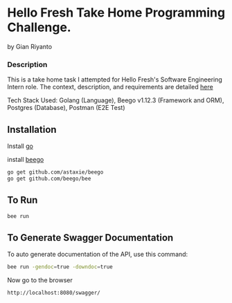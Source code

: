 # Hello Fresh Take Home Programming Challenge.
by Gian Riyanto

### Description
This is a take home task I attempted for Hello Fresh's Software Engineering Intern role. The context, description, and requirements are detailed [here](https://github.com/hello-abhishek/hf-take-home-programming-challenges/blob/main/SOFTWARE-ENGINEER.md)

Tech Stack Used: Golang (Language), Beego v1.12.3 (Framework and ORM), Postgres (Database), Postman (E2E Test)

## Installation

Install [go](https://golang.org/doc/install)

install [beego](https://beego.me/docs/install/)

```bash
go get github.com/astaxie/beego
go get github.com/beego/bee
```

## To Run

```bash
bee run
```

## To Generate Swagger Documentation
To auto generate documentation of the API, use this command:
```bash
bee run -gendoc=true -downdoc=true
```
Now go to the browser
```
http://localhost:8080/swagger/
```
